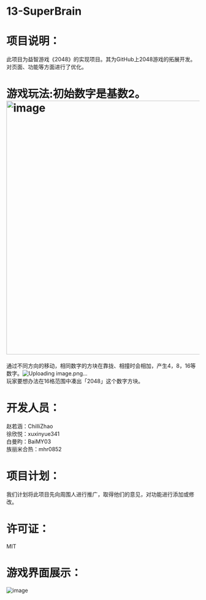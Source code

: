 # 13-SuperBrain
# 项目说明：
此项目为益智游戏《2048》的实现项目。其为GitHub上2048游戏的拓展开发。对页面、功能等方面进行了优化。
# 游戏玩法:初始数字是基数2。<img width="663" alt="image" src="https://github.com/Bistu-OSSDT-2023/13-SuperBrain/assets/138183517/30174bba-fea5-433f-911f-b527fbd4faf2">  
通过不同方向的移动，相同数字的方块在靠拢、相撞时会相加，产生4，8，16等数字。![Uploading image.png…]()  
玩家要想办法在16格范围中凑出「2048」这个数字方块。  
# 开发人员：
赵若涵：ChilliZhao   
徐欣悦：xuxinyue341   
白曼昀：BaiMY03   
族丽米合热：mhr0852   
# 项目计划：
我们计划将此项目先向周围人进行推广，取得他们的意见，对功能进行添加或修改。
# 许可证：
MIT  
# 游戏界面展示：
![image](https://github.com/Bistu-OSSDT-2023/13-SuperBrain/assets/138182922/bdcae36d-bd97-45f5-8649-3277878e943d)
